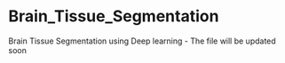 # Brain_Tissue_Segmentation
Brain Tissue Segmentation using Deep learning - The file will be updated soon
